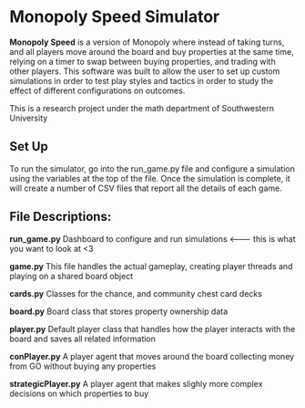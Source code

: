 Monopoly Speed Simulator
======
**Monopoly Speed** is a version of Monopoly where instead of taking turns, and all players move around the board and buy properties at the same time, relying on a timer to swap between buying properties, and trading with other players. This software was built to allow the user to set up custom simulations in order to test play styles and tactics in order to study the effect of different configurations on outcomes.

This is a research project under the math department of Southwestern University

## Set Up

To run the simulator, go into the run_game.py file and configure a simulation using the variables at the top of the file.
Once the simulation is complete, it will create a number of CSV files that report all the details of each game.

## File Descriptions:

**run_game.py** Dashboard to configure and run simulations  <--- this is what you want to look at <3

**game.py** This file handles the actual gameplay, creating player threads and playing on a shared board object

**cards.py** Classes for the chance, and community chest card decks

**board.py** Board class that stores property ownership data

**player.py** Default player class that handles how the player interacts with the board and saves all related information

**conPlayer.py** A player agent that moves around the board collecting money from GO without buying any properties

**strategicPlayer.py** A player agent that makes slighly more complex decisions on which properties to buy

